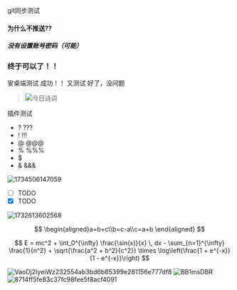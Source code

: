 git同步测试
#### 为什么不推送??
##### 没有设置账号密码（可能）
###  终于可以了！！
安桌端测试 成功！！
又测试
好了，没问题

 > ![今日诗词](https://v2.jinrishici.com/one.svg)

插件测试
- ? ???
- ! !!!
- @ @@@
- % %%%
- $ 
- & &&&

![1734506147059](https://gitee.com/lZao/drawing-bed/raw/master/2024/12/18/1734506147059)

- [ ] TODO
- [x] TODO

![1732613602568](https://gitee.com/lZao/drawing-bed/raw/master/2024/11/26/1732613602568)

$$
\begin{aligned}a=b+c\\b=c-a\\c=a+b \end{aligned}
$$


$$
E = mc^2 + \int_0^{\infty} \frac{\sin(x)}{x} \, dx - \sum_{n=1}^{\infty} \frac{1}{n^2} + \sqrt{\frac{a^2 + b^2}{c^2}} \times \log\left(\frac{1 + e^{-x}}{1 - e^{-x}}\right)
$$

![VaoDj2IyeiWz232554ab3bd6b85399e281156e777df8](https://gitee.com/lZao/drawing-bed/raw/master/2024/7/2/VaoDj2IyeiWz232554ab3bd6b85399e281156e777df8)
![BB1msDBR](https://gitee.com/lZao/drawing-bed/raw/master/2024/10/19/BB1msDBR)![8714ff5fe83c37fc98fee5f8acf4091](https://gitee.com/lZao/drawing-bed/raw/master/2024/11/23/8714ff5fe83c37fc98fee5f8acf4091)